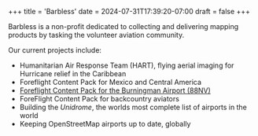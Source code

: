 +++
title = 'Barbless'
date = 2024-07-31T17:39:20-07:00
draft = false
+++

Barbless is a non-profit dedicated to collecting and delivering mapping products by tasking the volunteer aviation community.

Our current projects include:

* Humanitarian Air Response Team (HART), flying aerial imaging for Hurricane relief in the Caribbean
* Foreflight Content Pack for Mexico and Central America
* [Foreflight Content Pack for the Burningman Airport (88NV)](/for-pilots/88nv/)
* ForeFlight Content Pack for backcountry aviators
* Building the _Unidrome_, the worlds most complete list of airports in the world
* Keeping OpenStreetMap airports up to date, globally
